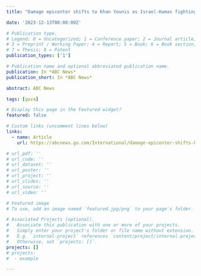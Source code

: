 ```yaml
---
title: "Damage epicenter shifts to Khan Younis as Israel-Hamas fighting moves south, data shows"

date: '2023-12-13T00:00:00Z'

# Publication type.
# Legend: 0 = Uncategorized; 1 = Conference paper; 2 = Journal article;
# 3 = Preprint / Working Paper; 4 = Report; 5 = Book; 6 = Book section;
# 7 = Thesis; 8 = Patent
publication_types: ['1']

# Publication name and optional abbreviated publication name.
publication: In *ABC News*
publication_short: In *ABC News*

abstract: ABC News

tags: [gaza]

# Display this page in the Featured widget?
featured: false

# Custom links (uncomment lines below)
links:
  - name: Article
    url: https://abcnews.go.com/International/damage-epicenter-shifts-khan-yunis-israel-hamas-fighting/story?id=105629137

# url_pdf: ''
# url_code: ''
# url_dataset: ''
# url_poster: ''
# url_project: ''
# url_slides: ''
# url_source: ''
# url_video: ''

# Featured image
# To use, add an image named `featured.jpg/png` to your page's folder.

# Associated Projects (optional).
#   Associate this publication with one or more of your projects.
#   Simply enter your project's folder or file name without extension.
#   E.g. `internal-project` references `content/project/internal-project/index.md`.
#   Otherwise, set `projects: []`.
projects: []
# projects:
#  - example

---
```

